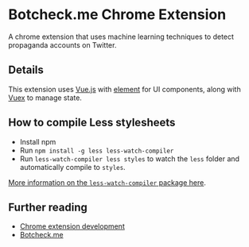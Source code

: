 # Botcheck.me Chrome Extension

A chrome extension that uses machine learning techniques to detect propaganda accounts on Twitter.

## Details

This extension uses [Vue.js](https://vuejs.org/) with [element](http://element.eleme.io) for UI components, along with [Vuex](https://vuex.vuejs.org/en/intro.html) to manage state.

## How to compile Less stylesheets

* Install npm
* Run `npm install -g less less-watch-compiler`
* Run `less-watch-compiler less styles` to watch the `less` folder and automatically compile to `styles`.

[More information on the `less-watch-compiler` package here](https://www.npmjs.com/package/less-watch-compiler).

## Further reading

* [Chrome extension development](https://developer.chrome.com/extensions)
* [Botcheck.me](https://botcheck.me)
